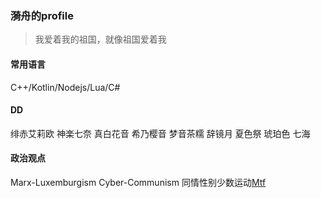 ### 漪舟的profile
>我爱着我的祖国，就像祖国爱着我
#### 常用语言
C++/Kotlin/Nodejs/Lua/C#
#### DD
绯赤艾莉欧 神楽七奈 真白花音 希乃樱音 梦音茶糯 辞镜月 夏色祭 琥珀色 七海
#### 政治观点
Marx-Luxemburgism
Cyber-Communism
同情性别少数运动[Mtf](https://mtf.wiki/zh-cn/)
